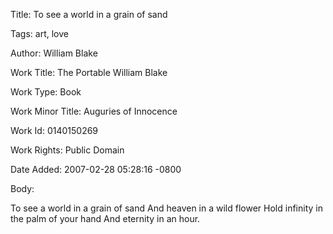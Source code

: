Title:  To see a world in a grain of sand

Tags:   art, love

Author: William Blake

Work Title: The Portable William Blake

Work Type: Book

Work Minor Title: Auguries of Innocence

Work Id: 0140150269

Work Rights: Public Domain

Date Added: 2007-02-28 05:28:16 -0800

Body: 

To see a world in a grain of sand 
And heaven in a wild flower 
Hold infinity in the palm of your hand 
And eternity in an hour.
